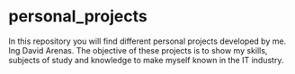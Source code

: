# personal_projects

In this repository you will find different personal projects developed by me. Ing David Arenas.
The objective of these projects is to show my skills, subjects of study and knowledge to make myself known in the IT industry.
